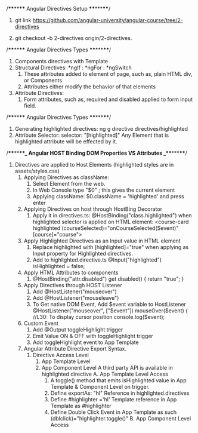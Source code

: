 /**\*\***\*\***\*\*** Angular Directives Setup **\*\***\*\*\***\*\***/

1. git link
   https://github.com/angular-university/angular-course/tree/2-directives

2. git checkout -b 2-directives origin/2-directives.

/**\*\***\*\***\*\*** Angular Directives Types **\*\***\*\*\***\*\***/

1. Components directives with Template
2. Structural Directives: *ngIf : *ngFor : \*ngSwitch
   1. These attributes added to element of page, such as, plain HTML div, or Components
   2. Attributes either modify the behavior of that elements
3. Attribute Directives:
   1. Form attributes, such as, required and disabled applied to form input field.

/**\*\***\*\***\*\*** Angular Directives Types **\*\***\*\*\***\*\***/

1. Generating highlighted directives:
   ng g directive directives/highlighted
2. Attribute Selector: selector: "[highlighted]"
   Any Element that is highlighted attribute will be effected by it.

/**\*\***\*\***\*\*_ Angular HOST Binding DOM Properties VS Attributes _\*\***\*\*\***\*\***/

1.  Directives are applied to Host Elements (highlighted styles are in assets/styles.css)
    1.  Applying Directives as className:
        1. Select Element from the web.
        2. In Web Console type "$0" ; this gives the current element
        3. Applying className: $0.className = 'highlighted' and press enter
    2.  Applying Directives on host through HostBing Decorator
        1.  Apply it in directives.ts: @HostBinding("class.highlighted") when highlighted selector is applied on HTML element:
            <course-card highlighted
            (courseSelected)="onCourseSelected($event)"
            [course]="course">
    3.  Apply Highlighted Directives as an Input value in HTML element
        1. Replace highlighted with [highlighted]="true" when applying as Input property for Highlighted directives.
        2. Add to highlighted.directive.ts
           @Input("highlighted")
           isHighlighted = false;
    4.  Apply HTML Attributes to components
        1.  @HostBinding("attr.disabled")
            get disabled() {
            return "true";
            }
    5.  Apply Directives through HOST Listener
        1.  Add @HostListener("mouseover")
        2.  Add @HostListener("mouseleave")
        3.  To Get native DOM Event, Add $event variable to HostListener
            @HostListener("mouseover", ["$event"])
            mouseOver($event) {
            //L30: To display cursor position
            console.log($event);
    6.  Custom Event
        1.  Add @Output toggleHighlight trigger
        2.  Emit Value ON & OFF with toggleHighlight trigger
        3.  Add toggleHighlight event to App Template
    7.  Angular Attribute Directive Export Syntax.
        1.  Directive Access Level
            1. App Template Level
            2. App Component Level
               A third party API is available in highlighted directive
               A. App Template Level Access
               1. A toggle() method that emits isHighlighted value in App Template & Component Level on trigger.
               2. Define exportAs: "hl" Reference in highlighted.directives
               3. Define #highlighter ='hl' Template reference in App Template as #highlighter
               4. Define Double Click Event in App Template as such
                  (dblclick)="highlighter.toggle()"
                  B. App Component Level Access

